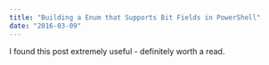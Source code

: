```yaml
---
title: "Building a Enum that Supports Bit Fields in PowerShell"
date: "2016-03-09"
---
```


I found this post extremely useful - definitely worth a read.

